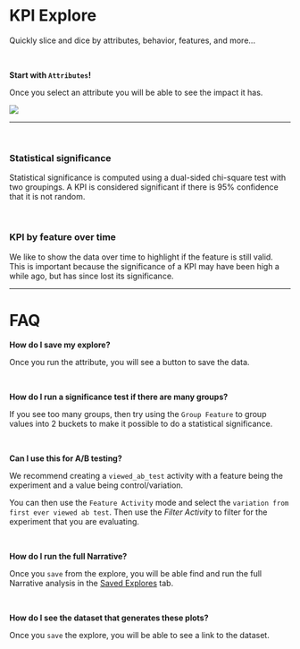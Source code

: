 # KPI Explore

Quickly slice and dice by attributes, behavior, features, and more...

<br>

**Start with `Attributes`!**

Once you select an attribute you will be able to see the impact it has.

<img src="https://i.ibb.co/2vfw7Fq/Screen-Shot-2022-05-06-at-1-49-03-PM.png">

---

<br>

### Statistical significance

Statistical significance is computed using a dual-sided chi-square test with two groupings. A KPI is considered significant if there is 95% confidence that it is not random.

<br>

### KPI by feature over time

We like to show the data over time to highlight if the feature is still valid. This is important because the significance of a KPI may have been high a while ago, but has since lost its significance.

---

# FAQ

**How do I save my explore?**

Once you run the attribute, you will see a button to save the data.

<br>

**How do I run a significance test if there are many groups?**

If you see too many groups, then try using the `Group Feature` to group values into 2 buckets to make it possible to do a statistical significance.

<br>

**Can I use this for A/B testing?**

We recommend creating a `viewed_ab_test` activity with a feature being the experiment and a value being control/variation.

You can then use the `Feature Activity` mode and select the `variation from first ever viewed ab test`. Then use the _Filter Activity_ to filter for the experiment that you are evaluating.

<br>

**How do I run the full Narrative?**

Once you `save` from the explore, you will be able find and run the full Narrative analysis in the [Saved Explores]({company_url}/kpi/{metric_id}/saved) tab.

<br>

**How do I see the dataset that generates these plots?**

Once you `save` the explore, you will be able to see a link to the dataset.
